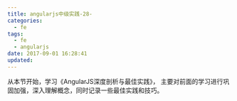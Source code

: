 ```yaml
---
title: angularjs中级实践-28-
categories:
  - fe
tags:
  - fe
  - angularjs
date: 2017-09-01 16:28:41
updated:
---
```


从本节开始，学习《AngularJS深度剖析与最佳实践》， 主要对前面的学习进行巩固加强，深入理解概念，同时记录一些最佳实践和技巧。

